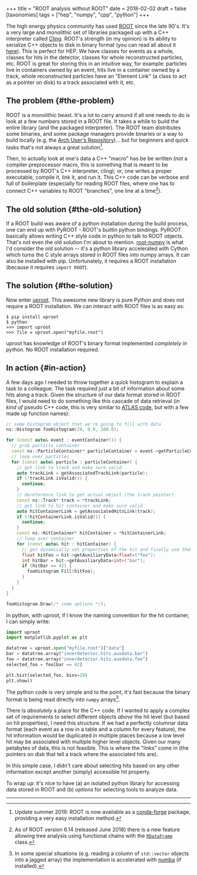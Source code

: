 +++
title = "ROOT analysis without ROOT"
date = 2018-02-02
draft = false
[taxonomies]
tags = ["hep", "numpy", "cpp", "python"]
+++

The high energy physics community has used [ROOT](https://root.cern/)
since the late 90's. It's a very large and monolithic set of libraries
packaged up with a C++ interpreter called
[Cling](https://root.cern.ch/cling). ROOT's strength (in my opinion)
is its ability to serialize C++ objects to disk in binary format (you
can read all about it
[here](https://root.cern.ch/root/htmldoc/guides/users-guide/InputOutput.html)).
This is perfect for HEP. We have classes for events as a whole,
classes for hits in the detector, classes for whole reconstructed
particles, etc. ROOT is great for storing this in an intuitive way,
for example: particles live in containers owned by an event, hits live
in a container owned by a track, whole reconstructed particles have an
"Element Link" (a class to act as a pointer on disk) to a track
associated with it, etc.


## The problem {#the-problem}

ROOT is a monolithic beast. It's a lot to carry around if all one
needs to do is look at a few numbers stored in a ROOT file. It takes a
while to build the entire library (and the packaged interpreter). The
ROOT team distributes some binaries, and some package managers provide
binaries or a way to build locally (e.g. the [Arch User's
Repository](https://aur.archlinux.org/))... but for beginners and
quick tasks that's not always a great solution[^1].

Then, to actually look at one's data a C++ "macro" has be be written
(not a compiler preprocessor macro, this is something that is meant to
be processed by ROOT's C++ interpreter, cling); or, one writes a
proper executable, compile it, link it, and run it. This C++ code can
be verbose and full of boilerplate (especially for reading ROOT files,
where one has to connect C++ variables to ROOT "branches", one line at
a time[^2]).


## The old solution {#the-old-solution}

If a ROOT build was aware of a python installation during the build
process, one can end up with PyROOT - ROOT's builtin python bindings.
PyROOT basically allows writing C++ style code in python to talk to
ROOT objects. That's not even the old solution I'm about to mention.
[root-numpy](https://github.com/scikit-hep/root_numpy) is what I'd
consider the _old_ solution -- it's a python library accelerated with
Cython which turns the C style arrays stored in ROOT files into numpy
arrays. It can also be installed with pip. Unfortunately, it requires
a ROOT installation (because it requires `import ROOT`).


## The solution {#the-solution}

Now enter [uproot](https://github.com/scikit-hep/uproot). This awesome
new library is pure Python and does not require a ROOT installation.
We can interact with ROOT files is as easy as:

```
$ pip install uproot
$ python
>>> import uproot
>>> file = uproot.open("myfile.root")
```

uproot has knowledge of ROOT's binary format implemented _completely
in python_. No ROOT installation required.


## In action {#in-action}

A few days ago I needed to throw together a quick histogram to explain
a task to a colleague. The task required just a bit of information
about some hits along a track. Given the structure of our data format
stored in ROOT files, I would need to do something like this cascade
of data retrieval (in _kind of_ pseudo C++ code, this is very similar
to [ATLAS code](https://gitlab.cern.ch/atlas/athena/), but with a few
made up function names):

```C++
// some histogram object that we're going to fill with data
ns::Histogram fooHistogram(20, 0.0, 100.0);

for (const auto& event : eventContainer()) {
  // grab particle container
  const ns::ParticleContainer* particleContainer = event->getParticleContainer();
  // loop over particles
  for (const auto& particle : particleContainer) {
    // get link to track and make sure valid
    auto trackLink = getAssociatedTrackLink(particle);
    if (!trackLink.isValid()) {
      continue;
    }
    // dereference link to get actual object (the track pointer)
    const ns::Track* track = *trackLink;
    // get link to hit container and make sure valid
    auto hitContainerLink = getAssociatedHitsLink(track);
    if (!hitContainerLink.isValid()) {
      continue;
    }
    const ns::HitContainer* hitContainer = *hitContainerLink;
    // loop over container
    for (const auto& hit : hitContainer) {
      // get dynamically set properties of the hit and finally use them
      float hitFoo = hit->getAuxiliaryData<float>("foo");
      int hitBar = hit->getAuxiliaryData<int>("bar");
      if (hitBar == 42) {
        fooHistogram.Fill(hitFoo);
      }
    }
  }
}

fooHistogram.Draw(/* some options */);
```

In python, with uproot, if I know the naming convention for the hit
container, I can simply write:

```python
import uproot
import matplotlib.pyplot as plt

datatree = uproot.open("myfile.root")["data"]
bar = datatree.array("innerdetector.hits.auxdata.bar")
foo = datatree.array("innerdetector.hits.auxdata.foo")
selected_foo = foo[bar == 42]

plt.hist(selected_foo, bins=20)
plt.show()
```

The python code is very simple and to the point, it's fast because the
binary format is being read directly into `numpy` arrays[^3].

There is _absolutely_ a place for the C++ code. If I wanted to apply a
complex set of requirements to select different objects _above_ the
hit level (but based on hit properties), I need this structure. If we
had a perfectly columnar data format (each event as a row in a table
and a column for every feature), the hit information would be
duplicated in multiple places because a low level hit may be
associated with multiple higher level objects. Given our many
petabytes of data, this is not feasible. This is where the "links"
come in (the pointers on disk that tell a track where the associated
hits are).

In this simple case, I didn't care about selecting hits based on any
other information except another (simply) accessible hit property.

To wrap up: it's nice to have (a) an isolated python library for
accessing data stored in ROOT and (b) _options_ for selecting tools to
analyze data.

---

[^1]: Update summer 2019: ROOT is now available as a
    [conda-forge](https://conda-forge.org/) package, providing a very
    easy installation method.

[^2]: As of ROOT version 6.14 (released June 2018) there is a new
    feature allowing tree analysis using functional chains with the
    [`RDataFrame`](https://root.cern.ch/doc/master/classROOT_1_1RDataFrame.html)
    class.

[^3]: In some special situations (e.g. reading a column of
    `std::vector` objects into a jagged array) the implementation is
    accelerated with [numba](https://numba.pydata.org/) (if
    installed).
